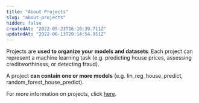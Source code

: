 ```yaml
---
title: "About Projects"
slug: "about-projects"
hidden: false
createdAt: "2022-05-23T16:10:39.711Z"
updatedAt: "2022-06-13T20:14:54.951Z"
---
```

Projects are **used to organize your models and datasets**. Each project can represent a machine learning task (e.g. predicting house prices, assessing creditworthiness, or detecting fraud).

A project **can contain one or more models** (e.g. lin_reg_house_predict, random_forest_house_predict).

For more information on projects, click [here](doc:project-structure).